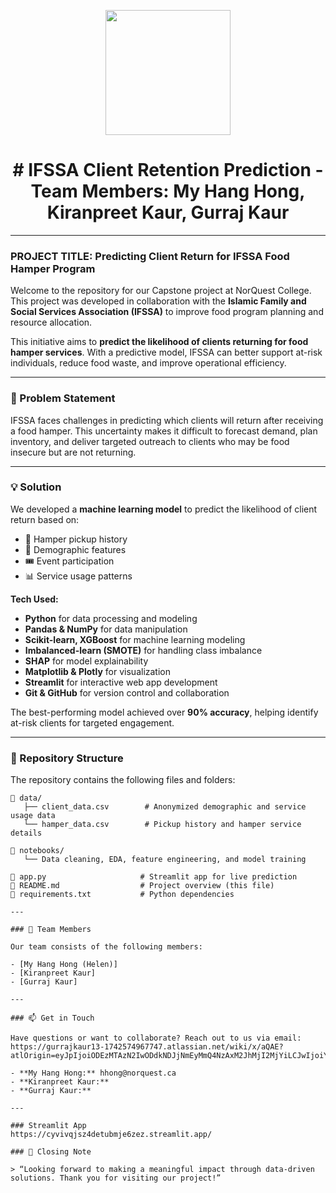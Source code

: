 <p align="center" draggable="false">
  <img src="https://encrypted-tbn0.gstatic.com/images?q=tbn:ANd9GcR8HNB-ex4xb4H3-PXRcywP5zKC_3U8VzQTPA&usqp=CAU" 
       width="200px"
       height="auto"/>
</p>

# <h1 align="center" id="heading"># IFSSA Client Retention Prediction - Team Members: My Hang Hong, Kiranpreet Kaur, Gurraj Kaur</h1>

---

### PROJECT TITLE: Predicting Client Return for IFSSA Food Hamper Program

Welcome to the repository for our Capstone project at NorQuest College. This project was developed in collaboration with the **Islamic Family and Social Services Association (IFSSA)** to improve food program planning and resource allocation.

This initiative aims to **predict the likelihood of clients returning for food hamper services**. With a predictive model, IFSSA can better support at-risk individuals, reduce food waste, and improve operational efficiency.

---

### 🧩 Problem Statement

IFSSA faces challenges in predicting which clients will return after receiving a food hamper. This uncertainty makes it difficult to forecast demand, plan inventory, and deliver targeted outreach to clients who may be food insecure but are not returning.

---

### 💡 Solution

We developed a **machine learning model** to predict the likelihood of client return based on:
- 🧾 Hamper pickup history  
- 👤 Demographic features  
- 🎟️ Event participation  
- 📊 Service usage patterns

**Tech Used:**
- **Python** for data processing and modeling  
- **Pandas & NumPy** for data manipulation  
- **Scikit-learn, XGBoost** for machine learning modeling  
- **Imbalanced-learn (SMOTE)** for handling class imbalance  
- **SHAP** for model explainability  
- **Matplotlib & Plotly** for visualization  
- **Streamlit** for interactive web app development  
- **Git & GitHub** for version control and collaboration 

The best-performing model achieved over **90% accuracy**, helping identify at-risk clients for targeted engagement.

---

### 📂 Repository Structure

The repository contains the following files and folders:

```text
📁 data/
   ├── client_data.csv        # Anonymized demographic and service usage data
   └── hamper_data.csv        # Pickup history and hamper service details

📁 notebooks/
   └── Data cleaning, EDA, feature engineering, and model training

📄 app.py                     # Streamlit app for live prediction
📄 README.md                  # Project overview (this file)
📄 requirements.txt           # Python dependencies

---

### 👥 Team Members

Our team consists of the following members:

- [My Hang Hong (Helen)] 
- [Kiranpreet Kaur]
- [Gurraj Kaur] 

---

### 📫 Get in Touch

Have questions or want to collaborate? Reach out to us via email:
https://gurrajkaur13-1742574967747.atlassian.net/wiki/x/aQAE?atlOrigin=eyJpIjoiODEzMTAzN2IwODdkNDJjNmEyMmQ4NzAxM2JhMjI2MjYiLCJwIjoiYyJ9

- **My Hang Hong:** hhong@norquest.ca  
- **Kiranpreet Kaur:** 
- **Gurraj Kaur:**

---

### Streamlit App
https://cyvivqjsz4detubmje6zez.streamlit.app/

### 🎉 Closing Note

> “Looking forward to making a meaningful impact through data-driven solutions. Thank you for visiting our project!”

